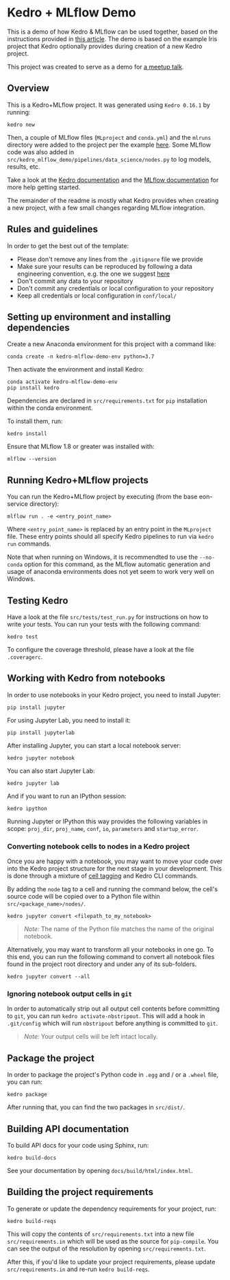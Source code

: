 # Kedro + MLflow Demo

This is a demo of how Kedro & MLflow can be used together, based on the instructions provided in [this article](https://medium.com/@QuantumBlack/deploying-and-versioning-data-pipelines-at-scale-942b1d81b5f5#).
The demo is based on the example Iris project that Kedro optionally provides during creation of a new Kedro project.

This project was created to serve as a demo for [a meetup talk](https://www.meetup.com/Data-Science-and-Analytics-West-Michigan/events/270553236/).

## Overview

This is a Kedro+MLflow project.
It was generated using `Kedro 0.16.1` by running:

```
kedro new
```

Then, a couple of MLflow files (`MLproject` and `conda.yml`) and the `mlruns` directory were added to the project per the example [here](https://medium.com/@QuantumBlack/deploying-and-versioning-data-pipelines-at-scale-942b1d81b5f5#).
Some MLflow code was also added in `src/kedro_mlflow_demo/pipelines/data_science/nodes.py` to log models, results, etc.

Take a look at the [Kedro documentation](https://kedro.readthedocs.io) and the [MLflow documentation](https://mlflow.org/docs/latest/index.html) for more help getting started.

The remainder of the readme is mostly what Kedro provides when creating a new project, with a few small changes regarding MLflow integration.

## Rules and guidelines

In order to get the best out of the template:

 * Please don't remove any lines from the `.gitignore` file we provide
 * Make sure your results can be reproduced by following a data engineering convention, e.g. the one we suggest [here](https://kedro.readthedocs.io/en/stable/06_resources/01_faq.html#what-is-data-engineering-convention)
 * Don't commit any data to your repository
 * Don't commit any credentials or local configuration to your repository
 * Keep all credentials or local configuration in `conf/local/`

## Setting up environment and installing dependencies

Create a new Anaconda environment for this project with a command like:

```
conda create -n kedro-mlflow-demo-env python=3.7
```

Then activate the environment and install Kedro:

```
conda activate kedro-mlflow-demo-env
pip install kedro
```

Dependencies are declared in `src/requirements.txt` for `pip` installation within the conda environment.

To install them, run:

```
kedro install
```

Ensure that MLflow 1.8 or greater was installed with:

```
mlflow --version
```

## Running Kedro+MLflow projects

You can run the Kedro+MLflow project by executing (from the base eon-service directory):

```
mlflow run . -e <entry_point_name>
```

Where `<entry_point_name>` is replaced by an entry point in the `MLproject` file.
These entry points should all specify Kedro pipelines to run via `kedro run` commands.

Note that when running on Windows, it is recommendted to use the `--no-conda` option for this command, as the MLflow automatic generation and usage of anaconda environments does not yet seem to work very well on Windows.

## Testing Kedro

Have a look at the file `src/tests/test_run.py` for instructions on how to write your tests. You can run your tests with the following command:

```
kedro test
```

To configure the coverage threshold, please have a look at the file `.coveragerc`.


## Working with Kedro from notebooks

In order to use notebooks in your Kedro project, you need to install Jupyter:

```
pip install jupyter
```

For using Jupyter Lab, you need to install it:

```
pip install jupyterlab
```

After installing Jupyter, you can start a local notebook server:

```
kedro jupyter notebook
```

You can also start Jupyter Lab:

```
kedro jupyter lab
```

And if you want to run an IPython session:

```
kedro ipython
```

Running Jupyter or IPython this way provides the following variables in
scope: `proj_dir`, `proj_name`, `conf`, `io`, `parameters` and `startup_error`.

### Converting notebook cells to nodes in a Kedro project

Once you are happy with a notebook, you may want to move your code over into the Kedro project structure for the next stage in your development. This is done through a mixture of [cell tagging](https://jupyter-notebook.readthedocs.io/en/stable/changelog.html#cell-tags) and Kedro CLI commands.

By adding the `node` tag to a cell and running the command below, the cell's source code will be copied over to a Python file within `src/<package_name>/nodes/`.
```
kedro jupyter convert <filepath_to_my_notebook>
```
> *Note:* The name of the Python file matches the name of the original notebook.

Alternatively, you may want to transform all your notebooks in one go. To this end, you can run the following command to convert all notebook files found in the project root directory and under any of its sub-folders.
```
kedro jupyter convert --all
```

### Ignoring notebook output cells in `git`

In order to automatically strip out all output cell contents before committing to `git`, you can run `kedro activate-nbstripout`. This will add a hook in `.git/config` which will run `nbstripout` before anything is committed to `git`.

> *Note:* Your output cells will be left intact locally.

## Package the project

In order to package the project's Python code in `.egg` and / or a `.wheel` file, you can run:

```
kedro package
```

After running that, you can find the two packages in `src/dist/`.

## Building API documentation

To build API docs for your code using Sphinx, run:

```
kedro build-docs
```

See your documentation by opening `docs/build/html/index.html`.

## Building the project requirements

To generate or update the dependency requirements for your project, run:

```
kedro build-reqs
```

This will copy the contents of `src/requirements.txt` into a new file `src/requirements.in` which will be used as the source for `pip-compile`. You can see the output of the resolution by opening `src/requirements.txt`.

After this, if you'd like to update your project requirements, please update `src/requirements.in` and re-run `kedro build-reqs`.
